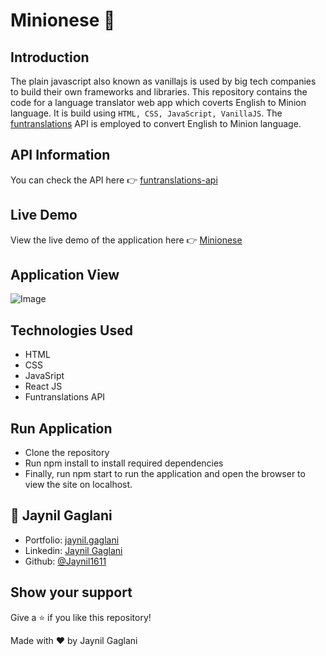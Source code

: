 # Minionese 🍌 

## Introduction
The plain javascript also known as vanillajs is used by big tech companies to build their own frameworks and libraries. This repository contains the code for a language translator web app which coverts English to Minion language. It is build using `HTML, CSS, JavaScript, VanillaJS`. The [funtranslations](https://funtranslations.com/) API is employed to convert English to Minion language.

## API Information
You can check the API here 👉 [funtranslations-api](https://funtranslations.com/api/minion)

## Live Demo
View the live demo of the application here 👉  [Minionese](https://jaynil-gaglani-banana-speak.netlify.app/)
 
 ## Application View
![Image](https://raw.githubusercontent.com/Jaynil1611/Portfolio-Website/master/images/Banana.PNG)
 
## Technologies Used
- HTML
- CSS
- JavaSript
- React JS
- Funtranslations API

## Run Application
- Clone the repository
- Run npm install to install required dependencies
- Finally, run npm start to run the application and open the browser to view the site on localhost.

## 👤 **Jaynil Gaglani**

- Portfolio: [jaynil.gaglani](https://bit.ly/jaynil-profile)
- Linkedin: [Jaynil Gaglani](https://www.linkedin.com/in/jaynilgaglani/)
- Github: [@Jaynil1611](https://github.com/Jaynil1611)

## Show your support
Give a ⭐️ if you like this repository!

Made with ❤️ by Jaynil Gaglani
